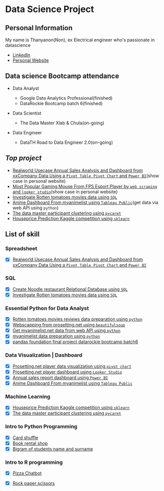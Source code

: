 # Data Science Project

## Personal Information

My name is Thanyanon(Non), ex Electrical engineer who's passionate in datascience

- [LinkedIn](https://www.linkedin.com/in/thanyanon-saetang-b17a20235/)
- [Personal Website](https://thanyanonsa.wordpress.com/)

## Data science Bootcamp attendance

- Data Analyst
  - Google Data Analytics Professional(finished)
  - DataRockie Bootcamp batch 6(finished)
  
- Data Scientist  
  - The Data Master Xlab & Chula(on-going)

- Data Engineer
  - DataTH Road to Data Engineer 2.0(on-going)

## _Top project_

- [Realworld Usecase Annual Sales Analysis and Dashboard from xxCompany Data Using a `Pivot Table`, `Pivot Chart` and `Power BI`](https://thanyanonsa.wordpress.com/2023/02/07/annual-sales-report-use-case/)(show case in personal website)
- [Most Popular Gaming Mouse From FPS Esport Player by `web scraping` and `looker studio`](https://thanyanonsa.wordpress.com/2023/01/16/most-popular-gaming-mouse-from-fps-esport-player/)(show case in personal website)
- [Investigate Rotten tomatoes movies data using `SQL`](https://github.com/Thanyanon/datascience_project/blob/main/sql/rotten_tomatoes/readme.md)
- [Anime Dashboard From myanimelist using `Tableau Public`](https://public.tableau.com/views/myanimelist/MyAnimeList?:language=en-US&:display_count=n&:origin=viz_share_link)(get data via web API using `python`)
- [The data master participant clustering using `pycaret`](https://github.com/Thanyanon/datascience_project/blob/main/machine_learning/the_data_master_clustering_rev2.ipynb)
- [Houseprice Prediction Kaggle competition using `sklearn`](https://github.com/Thanyanon/datascience_project/blob/main/machine_learning/house_price_calculation_kaggle-rev5.ipynb)

## List of skill

### Spreadsheet

- [x] [Realworld Usecase Annual Sales Analysis and Dashboard from xxCompany Data Using a `Pivot Table`, `Pivot Chart` and `Power BI`](https://thanyanonsa.wordpress.com/2023/02/07/annual-sales-report-use-case/)

### SQL

- [X] [Create Noodle restaurant Relational Database using `SQL`](https://github.com/Thanyanon/datascience_project/tree/main/sql)
- [x] [Investigate Rotten tomatoes movies data using `SQL`](https://github.com/Thanyanon/datascience_project/blob/main/sql/rotten_tomatoes/readme.md)

### Essential Python for Data Analyst

- [x] [Rotten tomatoes movies reviews data preparation using `python`](https://github.com/Thanyanon/datascience_project/blob/main/essential_python/rotten_tomatoes/rotten_tomatoes.ipynb)
- [x] [Webscapping from prosetting.net using `beautifulsoup`](https://github.com/Thanyanon/datascience_project/blob/main/essential_python/webscraping_prosetting/webscraping_prosetting.ipynb)
- [x] [Get myanimelist.net data from web API using `python`](https://github.com/Thanyanon/datascience_project/blob/main/essential_python/myanimelist.net/myanimelist_api.ipynb)
- [x] [myanimelist data preparation using `python`](https://github.com/Thanyanon/datascience_project/blob/main/essential_python/myanimelist.net/myanimelist_preparation.ipynb)
- [x] [pandas foundation final project datarockie bootcamp batch6](https://datalore.jetbrains.com/notebook/prm6wgCayjT7BXjcNuJm7K/g9uf8UxD936MuKCvC9ww9Y/)

### Data Visualization | Dashboard

- [x] [Prosetting.net player data visualization using `pivot chart`](https://github.com/Thanyanon/datascience_project/tree/main/data_visualization/prosetting.net)
- [x] [Prosetting.net player dashboard using `Looker Studio`](https://lookerstudio.google.com/s/iMers7Nn9O8)
- [x] [Annual sales report dashboard using `Power BI`](https://github.com/Thanyanon/datascience_project/tree/main/spreadsheet/annual_sales_report)
- [x] [Anime Dashboard From myanimelist using `Tableau Public`](https://public.tableau.com/views/myanimelist/MyAnimeList?:language=en-US&:display_count=n&:origin=viz_share_link)

### Machine Learning

- [x] [Houseprice Prediction Kaggle competition using `sklearn`](https://github.com/Thanyanon/datascience_project/blob/main/machine_learning/house_price_calculation_kaggle-rev5.ipynb)
- [x] [The data master participant clustering using `pycaret`](https://github.com/Thanyanon/datascience_project/blob/main/machine_learning/the_data_master_clustering_rev2.ipynb)

### Intro to Python Programming

- [x] [Card shuffle](https://github.com/Thanyanon/datascience_project/blob/main/intro_to_python/card_shuffle.ipynb)
- [x] [Book rental shop](https://github.com/Thanyanon/datascience_project/blob/main/intro_to_python/book_rental_shop.ipynb)
- [x] [Bigram of students name and surname](https://github.com/Thanyanon/datascience_project/blob/main/intro_to_python/bigram_name_surname_.ipynb)

### Intro to R programming

- [X] [Pizza Chatbot](https://replit.com/@ThanyanonSaetan/Batch6Chatbotpizza#main.r)
- [X] [Rock paper scissors](https://replit.com/@ThanyanonSaetan/Batch6PaoYingChub#main.r)

